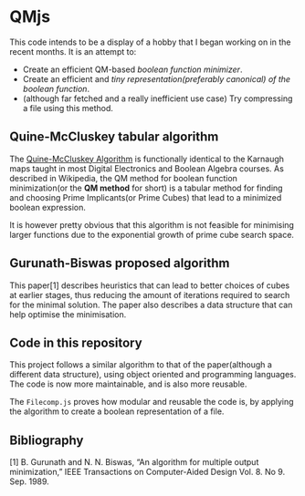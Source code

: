 # QMjs

This code intends to be a display of a hobby that I began working on in the recent months. It is an attempt to:
+ Create an efficient QM-based *boolean function minimizer*.
+ Create an efficient and *tiny representation(preferably canonical) of the boolean function*.
+ (although far fetched and a really inefficient use case) Try compressing a file using this method.

## Quine-McCluskey tabular algorithm

The [Quine-McCluskey Algorithm](https://en.wikipedia.org/wiki/Quine–McCluskey_algorithm) is functionally identical to the Karnaugh maps taught in most Digital Electronics and Boolean Algebra courses. As described in Wikipedia, the QM method for boolean function minimization(or the **QM method** for short) is a tabular method for finding and choosing Prime Implicants(or Prime Cubes) that lead to a minimized boolean expression.

It is however pretty obvious that this algorithm is not feasible for minimising larger functions due to the exponential growth of prime cube search space.

## Gurunath-Biswas proposed algorithm

This paper[1] describes heuristics that can lead to better choices of cubes at earlier stages, thus reducing the amount of iterations required to search for the minimal solution. The paper also describes a data structure that can help optimise the minimisation.

## Code in this repository

This project follows a similar algorithm to that of the paper(although a different data structure), using object oriented and programming languages. The code is now more maintainable, and is also more reusable. 

The `Filecomp.js` proves how modular and reusable the code is, by applying the algorithm to create a boolean representation of a file.

## Bibliography

[1] B. Gurunath and N. N. Biswas, “An algorithm for multiple output minimization,” IEEE Transactions on Computer-Aided Design Vol. 8. No 9. Sep. 1989.